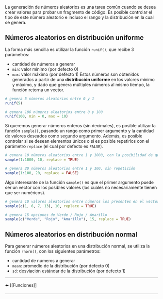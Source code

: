 La generación de números aleatorios es una tarea común cuando se desea crear valores para probar un fragmento de código. Es posible controlar el tipo de este número aleatorio e incluso el rango y la distribución en la cual se genera.

## Números aleatorios en distribución uniforme
La forma más sencilla es utilizar la función `runif()`, que recibe 3 parámetros:
- cantidad de números a generar
- `min`: valor mínimo (por defecto 0)
- `max`: valor máximo (por defecto 1)
Estos números son obtenidos generados a partir de una **distribución uniforme** en los valores mínimo y máximo, y dado que genera múltiples números al mismo tiempo, la función retorna un vector.
```r
# genera 5 números aleatorios entre 0 y 1
runif(5)

# genera 100 números aleatorios entre 0 y 100
runif(100, min = 0, max = 10)
```

Si queremos generar números enteros (sin decimales), es posible utilizar la función `sample()`, pasando un rango como primer argumento y la cantidad de valores deseados como segundo argumento. Además, es posible controlar si se desean elementos únicos o si es posible repetirlos con el parámetro `replace` (el cual por defecto es `FALSE`). 
```r
# genera 10 números aleatorios entre 1 y 1000, con la posibilidad de que estén repetidos
sample(1:1000, 10, replace = TRUE)

# genera 20 números aleatorios entre 1 y 100, sin repetición
sample(1:100, 20, replace = FALSE)
```

Algo interesante de la función `sample()` es que el primer argumento puede ser un vector con los posibles valores (los cuales no necesariamente tienen que ser numéricos).
```r
# genera 10 valores aleatorios entre números los presentes en el vector
sample(c(1, 6, 7, 13), 10, replace = TRUE)

# genera 15 opciones de Verde / Rojo / Amarillo
sample(c("Verde", "Rojo", "Amarillo"), 15, replace = TRUE)
```

## Números aleatorios en distribución normal
Para generar números aleatorios en una distribución normal, se utiliza la función `rnorm()`, con los siguientes parámetros:
- cantidad de números a generar
- `mean`: promedio de la distribución (por defecto 0)
- `sd`: desviación estándar de la distribución (por defecto 1)

---
⬅️ [[Funciones]]

---
